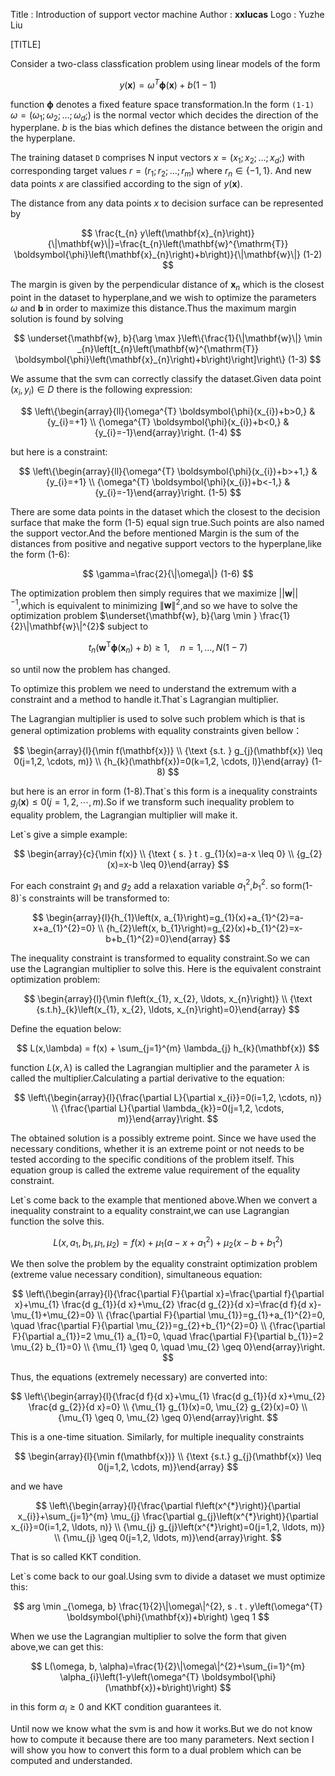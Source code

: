 Title         : Introduction of support vector machine
Author        : __xxlucas__
Logo          : Yuzhe Liu

[TITLE]


[reference manual]: http://research.microsoft.com/en-us/um/people/daan/madoko/doc/reference.html  "Madoko reference manual"



Consider a two-class classfication problem using linear models of the form

$$
y(\mathbf{x})=\omega^{T} \boldsymbol{\phi}(\mathbf{x})+b(1-1)
$$

function $\boldsymbol{\phi}$ denotes a fixed feature space transformation.In the form `(1-1)` $\omega=\left(\omega_{1} ; \omega_{2} ; \ldots ; \omega_{d} ;\right)$ is the normal vector which decides the direction of the hyperplane. $b$ is the bias which defines the distance between the origin and the hyperplane.

The training dataset `D` comprises N input vectors $x=\left(x_{1} ; x_{2} ; \ldots ; x_{d} ;\right)$  with corresponding target values $r=\left(r_{1} ; r_{2} ; \ldots ; r_{m}\right)$ where $r_{n} \in\{-1,1\}$. And new data points $x$ are classified according to the sign of $y(\mathbf{x})$.

The distance from any data points $x$ to decision surface can be represented by

$$
\frac{t_{n} y\left(\mathbf{x}_{n}\right)}{\|\mathbf{w}\|}=\frac{t_{n}\left(\mathbf{w}^{\mathrm{T}} \boldsymbol{\phi}\left(\mathbf{x}_{n}\right)+b\right)}{\|\mathbf{w}\|}   (1-2)
$$

The margin is given by the perpendicular distance of $\mathbf{x}_{n}$ which is the closest point in the dataset to hyperplane,and we wish to optimize the parameters $\omega$ and $\mathbf{b}$ in order to maximize this distance.Thus the maximum margin solution is found by solving 

$$
\underset{\mathbf{w}, b}{\arg \max }\left\{\frac{1}{\|\mathbf{w}\|} \min _{n}\left[t_{n}\left(\mathbf{w}^{\mathrm{T}} \boldsymbol{\phi}\left(\mathbf{x}_{n}\right)+b\right)\right]\right\} (1-3)
$$

We assume that the svm can correctly classify the dataset.Given data point $\left(x_{i}, y_{i}\right) \in D$ there is the following expression:

$$
\left\{\begin{array}{ll}{\omega^{T} \boldsymbol{\phi}(x_{i})+b>0,} & {y_{i}=+1} \\ {\omega^{T} \boldsymbol{\phi}(x_{i})+b<0,} & {y_{i}=-1}\end{array}\right.  (1-4)
$$

but here is a constraint:

$$
\left\{\begin{array}{ll}{\omega^{T} \boldsymbol{\phi}(x_{i})+b>+1,} & {y_{i}=+1} \\ {\omega^{T} \boldsymbol{\phi}(x_{i})+b<-1,} & {y_{i}=-1}\end{array}\right. (1-5)
$$

There are some data points in the dataset which the closest to the decision surface that make the form (1-5) equal sign true.Such points are also named the support vector.And the before mentioned Margin is the sum of the distances from positive and negative support vectors to the hyperplane,like the form (1-6):

$$
\gamma=\frac{2}{\|\omega\|} (1-6)
$$

The optimization problem then simply requires that we maximize $| | \mathbf{w}| |^{-1}$,which is equivalent to minimizing $\|\mathbf{w}\|^{2}$,and so we have to solve the optimization problem $\underset{\mathbf{w}, b}{\arg \min } \frac{1}{2}\|\mathbf{w}\|^{2}$ subject to 

$$
t_{n}\left(\mathbf{w}^{\mathrm{T}} \boldsymbol{\phi}\left(\mathbf{x}_{n}\right)+b\right) \geqslant 1, \quad n=1, \ldots, N (1-7)
$$

so until now the problem has changed.

To optimize this problem we need to understand the extremum with a constraint and a method to handle it.That`s Lagrangian multiplier.

The Lagrangian multiplier is used to solve such problem which is that is general optimization problems with equality constraints given bellow：

$$
\begin{array}{l}{\min f(\mathbf{x})} \\ {\text {s.t. } g_{j}(\mathbf{x}) \leq 0(j=1,2, \cdots, m)} \\ {h_{k}(\mathbf{x})=0(k=1,2, \cdots, l)}\end{array} (1-8)
$$

but here is an error in form (1-8).That`s this form is a inequality constraints $g_{j}(\mathbf{x}) \leq 0(j=1,2, \cdots, m)$.So if we transform such inequality problem to equality problem, the Lagrangian multiplier will make it.

Let`s give a simple example:

$$
\begin{array}{c}{\min f(x)} \\ {\text { s. } t . g_{1}(x)=a-x \leq 0} \\ {g_{2}(x)=x-b \leq 0}\end{array}
$$

For each constraint $g_{1}$ and $g_{2}$ add a relaxation variable $a_{1}^{2}$,$b_{1}^{2}$.
so form(1-8)`s constraints will be transformed to:

$$
\begin{array}{l}{h_{1}\left(x, a_{1}\right)=g_{1}(x)+a_{1}^{2}=a-x+a_{1}^{2}=0} \\ {h_{2}\left(x, b_{1}\right)=g_{2}(x)+b_{1}^{2}=x-b+b_{1}^{2}=0}\end{array}
$$

The inequality constraint is transformed to equality constraint.So we can use the Lagrangian multiplier to solve this.
Here is the equivalent constraint optimization problem:

$$
\begin{array}{l}{\min f\left(x_{1}, x_{2}, \ldots, x_{n}\right)} \\ {\text {s.t.h}_{k}\left(x_{1}, x_{2}, \ldots, x_{n}\right)=0}\end{array}
$$


Define the equation below:

$$
L(x,\lambda) = f(x) + \sum_{j=1}^{m} \lambda_{j} h_{k}(\mathbf{x})
$$

function $L(x,\lambda)$ is called the Lagrangian multiplier and the parameter $\lambda$ is called the multiplier.Calculating a partial derivative to the equation:

$$
\left\{\begin{array}{l}{\frac{\partial L}{\partial x_{i}}=0(i=1,2, \cdots, n)} \\ {\frac{\partial L}{\partial \lambda_{k}}=0(j=1,2, \cdots, m)}\end{array}\right.
$$

The obtained solution is a possibly extreme point. Since we have used the necessary conditions, whether it is an extreme point or not needs to be tested according to the specific conditions of the problem itself. This equation group is called the extreme value requirement of the equality constraint.

Let`s come back to the example that mentioned above.When we convert a inequality constraint to a equality constraint,we can use Lagrangian function the solve this.

$$
L\left(x, a_{1}, b_{1}, \mu_{1}, \mu_{2}\right)=f(x)+\mu_{1}\left(a-x+a_{1}^{2}\right)+\mu_{2}\left(x-b+b_{1}^{2}\right)
$$

We then solve the problem by the equality constraint optimization problem (extreme value necessary condition), simultaneous equation:

$$
\left\{\begin{array}{l}{\frac{\partial F}{\partial x}=\frac{\partial f}{\partial x}+\mu_{1} \frac{d g_{1}}{d x}+\mu_{2} \frac{d g_{2}}{d x}=\frac{d f}{d x}-\mu_{1}+\mu_{2}=0} \\ {\frac{\partial F}{\partial \mu_{1}}=g_{1}+a_{1}^{2}=0, \quad \frac{\partial F}{\partial \mu_{2}}=g_{2}+b_{1}^{2}=0} \\ {\frac{\partial F}{\partial a_{1}}=2 \mu_{1} a_{1}=0, \quad \frac{\partial F}{\partial b_{1}}=2 \mu_{2} b_{1}=0} \\ {\mu_{1} \geq 0, \quad \mu_{2} \geq 0}\end{array}\right.
$$

Thus, the equations (extremely necessary) are converted into:

$$
\left\{\begin{array}{l}{\frac{d f}{d x}+\mu_{1} \frac{d g_{1}}{d x}+\mu_{2} \frac{d g_{2}}{d x}=0} \\ {\mu_{1} g_{1}(x)=0, \mu_{2} g_{2}(x)=0} \\ {\mu_{1} \geq 0, \mu_{2} \geq 0}\end{array}\right.
$$

This is a one-time situation. Similarly, for multiple inequality constraints

$$
\begin{array}{l}{\min f(\mathbf{x})} \\ {\text {s.t.} g_{j}(\mathbf{x}) \leq 0(j=1,2, \cdots, m)}\end{array}
$$

and we have

$$
\left\{\begin{array}{l}{\frac{\partial f\left(x^{*}\right)}{\partial x_{i}}+\sum_{j=1}^{m} \mu_{j} \frac{\partial g_{j}\left(x^{*}\right)}{\partial x_{i}}=0(i=1,2, \ldots, n)} \\ {\mu_{j} g_{j}\left(x^{*}\right)=0(j=1,2, \ldots, m)} \\ {\mu_{j} \geq 0(j=1,2, \ldots, m)}\end{array}\right.
$$

That is so called KKT condition.

Let`s come back to our goal.Using svm to divide a dataset we must optimize this:

$$
arg \min _{\omega, b} \frac{1}{2}\|\omega\|^{2}, s . t . y\left(\omega^{T} \boldsymbol{\phi}(\mathbf{x})+b\right) \geq 1
$$

When we use the Lagrangian multiplier to solve the form that given above,we can get this:

$$
L(\omega, b, \alpha)=\frac{1}{2}\|\omega\|^{2}+\sum_{i=1}^{m} \alpha_{i}\left(1-y\left(\omega^{T} \boldsymbol{\phi}(\mathbf{x})+b\right)\right)
$$

in this form $\alpha_{i} \geq 0$ and KKT condition guarantees it.

Until now we know what the svm is and how it works.But we do not know how to compute it because there are too many parameters.
Next section I will show you how to convert this form to a dual problem which can be computed and understanded.
